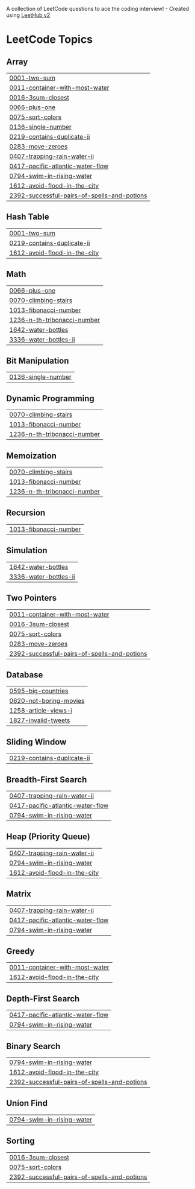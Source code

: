 A collection of LeetCode questions to ace the coding interview! - Created using [LeetHub v2](https://github.com/arunbhardwaj/LeetHub-2.0)
<!---LeetCode Topics Start-->
# LeetCode Topics
## Array
|  |
| ------- |
| [0001-two-sum](https://github.com/nerellabhavya/Leetcode-BhavyaSolutions/tree/master/0001-two-sum) |
| [0011-container-with-most-water](https://github.com/nerellabhavya/Leetcode-BhavyaSolutions/tree/master/0011-container-with-most-water) |
| [0016-3sum-closest](https://github.com/nerellabhavya/Leetcode-BhavyaSolutions/tree/master/0016-3sum-closest) |
| [0066-plus-one](https://github.com/nerellabhavya/Leetcode-BhavyaSolutions/tree/master/0066-plus-one) |
| [0075-sort-colors](https://github.com/nerellabhavya/Leetcode-BhavyaSolutions/tree/master/0075-sort-colors) |
| [0136-single-number](https://github.com/nerellabhavya/Leetcode-BhavyaSolutions/tree/master/0136-single-number) |
| [0219-contains-duplicate-ii](https://github.com/nerellabhavya/Leetcode-BhavyaSolutions/tree/master/0219-contains-duplicate-ii) |
| [0283-move-zeroes](https://github.com/nerellabhavya/Leetcode-BhavyaSolutions/tree/master/0283-move-zeroes) |
| [0407-trapping-rain-water-ii](https://github.com/nerellabhavya/Leetcode-BhavyaSolutions/tree/master/0407-trapping-rain-water-ii) |
| [0417-pacific-atlantic-water-flow](https://github.com/nerellabhavya/Leetcode-BhavyaSolutions/tree/master/0417-pacific-atlantic-water-flow) |
| [0794-swim-in-rising-water](https://github.com/nerellabhavya/Leetcode-BhavyaSolutions/tree/master/0794-swim-in-rising-water) |
| [1612-avoid-flood-in-the-city](https://github.com/nerellabhavya/Leetcode-BhavyaSolutions/tree/master/1612-avoid-flood-in-the-city) |
| [2392-successful-pairs-of-spells-and-potions](https://github.com/nerellabhavya/Leetcode-BhavyaSolutions/tree/master/2392-successful-pairs-of-spells-and-potions) |
## Hash Table
|  |
| ------- |
| [0001-two-sum](https://github.com/nerellabhavya/Leetcode-BhavyaSolutions/tree/master/0001-two-sum) |
| [0219-contains-duplicate-ii](https://github.com/nerellabhavya/Leetcode-BhavyaSolutions/tree/master/0219-contains-duplicate-ii) |
| [1612-avoid-flood-in-the-city](https://github.com/nerellabhavya/Leetcode-BhavyaSolutions/tree/master/1612-avoid-flood-in-the-city) |
## Math
|  |
| ------- |
| [0066-plus-one](https://github.com/nerellabhavya/Leetcode-BhavyaSolutions/tree/master/0066-plus-one) |
| [0070-climbing-stairs](https://github.com/nerellabhavya/Leetcode-BhavyaSolutions/tree/master/0070-climbing-stairs) |
| [1013-fibonacci-number](https://github.com/nerellabhavya/Leetcode-BhavyaSolutions/tree/master/1013-fibonacci-number) |
| [1236-n-th-tribonacci-number](https://github.com/nerellabhavya/Leetcode-BhavyaSolutions/tree/master/1236-n-th-tribonacci-number) |
| [1642-water-bottles](https://github.com/nerellabhavya/Leetcode-BhavyaSolutions/tree/master/1642-water-bottles) |
| [3336-water-bottles-ii](https://github.com/nerellabhavya/Leetcode-BhavyaSolutions/tree/master/3336-water-bottles-ii) |
## Bit Manipulation
|  |
| ------- |
| [0136-single-number](https://github.com/nerellabhavya/Leetcode-BhavyaSolutions/tree/master/0136-single-number) |
## Dynamic Programming
|  |
| ------- |
| [0070-climbing-stairs](https://github.com/nerellabhavya/Leetcode-BhavyaSolutions/tree/master/0070-climbing-stairs) |
| [1013-fibonacci-number](https://github.com/nerellabhavya/Leetcode-BhavyaSolutions/tree/master/1013-fibonacci-number) |
| [1236-n-th-tribonacci-number](https://github.com/nerellabhavya/Leetcode-BhavyaSolutions/tree/master/1236-n-th-tribonacci-number) |
## Memoization
|  |
| ------- |
| [0070-climbing-stairs](https://github.com/nerellabhavya/Leetcode-BhavyaSolutions/tree/master/0070-climbing-stairs) |
| [1013-fibonacci-number](https://github.com/nerellabhavya/Leetcode-BhavyaSolutions/tree/master/1013-fibonacci-number) |
| [1236-n-th-tribonacci-number](https://github.com/nerellabhavya/Leetcode-BhavyaSolutions/tree/master/1236-n-th-tribonacci-number) |
## Recursion
|  |
| ------- |
| [1013-fibonacci-number](https://github.com/nerellabhavya/Leetcode-BhavyaSolutions/tree/master/1013-fibonacci-number) |
## Simulation
|  |
| ------- |
| [1642-water-bottles](https://github.com/nerellabhavya/Leetcode-BhavyaSolutions/tree/master/1642-water-bottles) |
| [3336-water-bottles-ii](https://github.com/nerellabhavya/Leetcode-BhavyaSolutions/tree/master/3336-water-bottles-ii) |
## Two Pointers
|  |
| ------- |
| [0011-container-with-most-water](https://github.com/nerellabhavya/Leetcode-BhavyaSolutions/tree/master/0011-container-with-most-water) |
| [0016-3sum-closest](https://github.com/nerellabhavya/Leetcode-BhavyaSolutions/tree/master/0016-3sum-closest) |
| [0075-sort-colors](https://github.com/nerellabhavya/Leetcode-BhavyaSolutions/tree/master/0075-sort-colors) |
| [0283-move-zeroes](https://github.com/nerellabhavya/Leetcode-BhavyaSolutions/tree/master/0283-move-zeroes) |
| [2392-successful-pairs-of-spells-and-potions](https://github.com/nerellabhavya/Leetcode-BhavyaSolutions/tree/master/2392-successful-pairs-of-spells-and-potions) |
## Database
|  |
| ------- |
| [0595-big-countries](https://github.com/nerellabhavya/Leetcode-BhavyaSolutions/tree/master/0595-big-countries) |
| [0620-not-boring-movies](https://github.com/nerellabhavya/Leetcode-BhavyaSolutions/tree/master/0620-not-boring-movies) |
| [1258-article-views-i](https://github.com/nerellabhavya/Leetcode-BhavyaSolutions/tree/master/1258-article-views-i) |
| [1827-invalid-tweets](https://github.com/nerellabhavya/Leetcode-BhavyaSolutions/tree/master/1827-invalid-tweets) |
## Sliding Window
|  |
| ------- |
| [0219-contains-duplicate-ii](https://github.com/nerellabhavya/Leetcode-BhavyaSolutions/tree/master/0219-contains-duplicate-ii) |
## Breadth-First Search
|  |
| ------- |
| [0407-trapping-rain-water-ii](https://github.com/nerellabhavya/Leetcode-BhavyaSolutions/tree/master/0407-trapping-rain-water-ii) |
| [0417-pacific-atlantic-water-flow](https://github.com/nerellabhavya/Leetcode-BhavyaSolutions/tree/master/0417-pacific-atlantic-water-flow) |
| [0794-swim-in-rising-water](https://github.com/nerellabhavya/Leetcode-BhavyaSolutions/tree/master/0794-swim-in-rising-water) |
## Heap (Priority Queue)
|  |
| ------- |
| [0407-trapping-rain-water-ii](https://github.com/nerellabhavya/Leetcode-BhavyaSolutions/tree/master/0407-trapping-rain-water-ii) |
| [0794-swim-in-rising-water](https://github.com/nerellabhavya/Leetcode-BhavyaSolutions/tree/master/0794-swim-in-rising-water) |
| [1612-avoid-flood-in-the-city](https://github.com/nerellabhavya/Leetcode-BhavyaSolutions/tree/master/1612-avoid-flood-in-the-city) |
## Matrix
|  |
| ------- |
| [0407-trapping-rain-water-ii](https://github.com/nerellabhavya/Leetcode-BhavyaSolutions/tree/master/0407-trapping-rain-water-ii) |
| [0417-pacific-atlantic-water-flow](https://github.com/nerellabhavya/Leetcode-BhavyaSolutions/tree/master/0417-pacific-atlantic-water-flow) |
| [0794-swim-in-rising-water](https://github.com/nerellabhavya/Leetcode-BhavyaSolutions/tree/master/0794-swim-in-rising-water) |
## Greedy
|  |
| ------- |
| [0011-container-with-most-water](https://github.com/nerellabhavya/Leetcode-BhavyaSolutions/tree/master/0011-container-with-most-water) |
| [1612-avoid-flood-in-the-city](https://github.com/nerellabhavya/Leetcode-BhavyaSolutions/tree/master/1612-avoid-flood-in-the-city) |
## Depth-First Search
|  |
| ------- |
| [0417-pacific-atlantic-water-flow](https://github.com/nerellabhavya/Leetcode-BhavyaSolutions/tree/master/0417-pacific-atlantic-water-flow) |
| [0794-swim-in-rising-water](https://github.com/nerellabhavya/Leetcode-BhavyaSolutions/tree/master/0794-swim-in-rising-water) |
## Binary Search
|  |
| ------- |
| [0794-swim-in-rising-water](https://github.com/nerellabhavya/Leetcode-BhavyaSolutions/tree/master/0794-swim-in-rising-water) |
| [1612-avoid-flood-in-the-city](https://github.com/nerellabhavya/Leetcode-BhavyaSolutions/tree/master/1612-avoid-flood-in-the-city) |
| [2392-successful-pairs-of-spells-and-potions](https://github.com/nerellabhavya/Leetcode-BhavyaSolutions/tree/master/2392-successful-pairs-of-spells-and-potions) |
## Union Find
|  |
| ------- |
| [0794-swim-in-rising-water](https://github.com/nerellabhavya/Leetcode-BhavyaSolutions/tree/master/0794-swim-in-rising-water) |
## Sorting
|  |
| ------- |
| [0016-3sum-closest](https://github.com/nerellabhavya/Leetcode-BhavyaSolutions/tree/master/0016-3sum-closest) |
| [0075-sort-colors](https://github.com/nerellabhavya/Leetcode-BhavyaSolutions/tree/master/0075-sort-colors) |
| [2392-successful-pairs-of-spells-and-potions](https://github.com/nerellabhavya/Leetcode-BhavyaSolutions/tree/master/2392-successful-pairs-of-spells-and-potions) |
<!---LeetCode Topics End-->